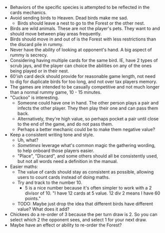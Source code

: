 - Behaviors of the specific species is attempted to be reflected in the cards mechanics.
- Avoid sending birds to Heaven. Dead birds make me sad.
    - Birds should leave a nest to go to the Forest or the other nest.
- Birds are wild animals. These are not the player's pets. They want to and should move between play areas frequently.
- Birds should move in and out of is the Forest with less restrictions than the discard pile in rummy.
- Never have the ability of looking at opponent's hand. A big aspect of rummy is secrecy.
- Considering having multiple cards for the same bird. IE, have 2 types of scrub jays, and the player can choice the abilities on any of the ones being played or in their nest.
- 60'ish card deck should provide for reasonable game length, not need to dig for duplicate birds for too long, and not over tax players memory.
- The games are intended to be casually competitive and not much longer than a normal rummy game, 10 - 15 minutes.
- "Cuckoo" is interesting.
    - Someone could have one in hand. The other person plays a pair and infects the other player. They then play their one and can pass them back.
    - Alternatively, they're high value, so perhaps pocket a pair until close to the end of the game, and do not pass them.
    - Perhaps a better mechanic could be to make them negative value?
- Keep a consistent writing tone and style.
    - Uh, what?
    - _Sometimes_ leverage what's common magic the gathering wording, to help onboard those players easier.
    - "Place", "Discard", and some others should all be consistently used, but not all words need a definition in the manual.
- Easier maths:
    - The value of cards should stay as consistent as possible, allowing users to count cards instead of doing maths.
    - Try and track to the number 10.
        - 5 is a nice number because it's often simpler to work with a 2 divisor of 10. "I have 12 cards at 5 value. 12 div 2 means I have 60 points."
    - TODO: Maybe just drop the idea that different birds have different value? What does it add?
- Chickees do a re-order of 3 because the per turn draw is 2. So you can select which 2 the opponent sees, and select 1 for your next draw.
- Maybe have an effect or ability to re-order the Forest?
